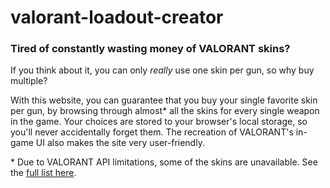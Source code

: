 # valorant-loadout-creator

### Tired of constantly wasting money of VALORANT skins?

If you think about it, you can only *really* use one skin per gun, so why buy multiple?

With this website, you can guarantee that you buy your single favorite skin per gun, by browsing through almost\* all the skins for every single weapon in the game. Your choices are stored to your browser's local storage, so you'll never accidentally forget them. The recreation of VALORANT's in-game UI also makes the site very user-friendly.

\* Due to VALORANT API limitations, some of the skins are unavailable. See the [full list here](./missingSkins.txt).
